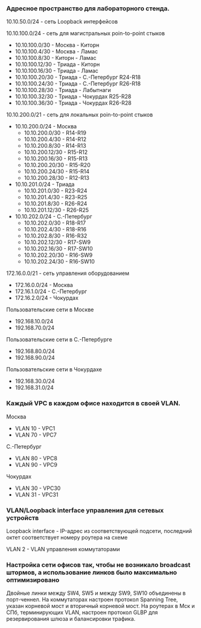 ### Адресное пространство для лабораторного стенда.

10.10.50.0/24 - сеть Loopback интерфейсов

10.10.100.0/24 - сеть для магистральных poin-to-point стыков  
 - 10.10.100.0/30 - Москва - Киторн  
 - 10.10.100.4/30 - Москва - Ламас  
 - 10.10.100.8/30 - Киторн - Ламас  
 - 10.10.100.12/30 - Триада - Киторн  
 - 10.10.100.16/30 - Триада - Ламас  
 - 10.10.100.20/30 - Триада - С.-Петербург R24-R18  
 - 10.10.100.24/30 - Триада - С.-Петербург R26-R18  
 - 10.10.100.28/30 - Триада - Лабытнаги  
 - 10.10.100.32/30 - Триада - Чокурдах R25-R28  
 - 10.10.100.36/30 - Триада - Чокурдах R26-R28  

10.10.200.0/21 - сеть для локальных poin-to-point стыков  
 - 10.10.200.0/24 - Москва  
   - 10.10.200.0/30 - R14-R19  
   - 10.10.200.4/30 - R14-R12  
   - 10.10.200.8/30 - R14-R13  
   - 10.10.200.12/30 - R15-R12  
   - 10.10.200.16/30 - R15-R13  
   - 10.10.200.20/30 - R15-R20  
   - 10.10.200.24/30 - R15-R14  
   - 10.10.200.28/30 - R12-R13  
 - 10.10.201.0/24 - Триада  
   - 10.10.201.0/30 - R23-R24  
   - 10.10.201.4/30 - R23-R25  
   - 10.10.201.8/30 - R26-R24  
   - 10.10.201.12/30 - R26-R25  
 - 10.10.202.0/24 - С.-Петербург  
   - 10.10.202.0/30 - R18-R17  
   - 10.10.202.4/30 - R18-R16  
   - 10.10.202.8/30 - R16-R32  
   - 10.10.202.12/30 - R17-SW9  
   - 10.10.202.16/30 - R17-SW10  
   - 10.10.202.20/30 - R16-SW9  
   - 10.10.202.24/30 - R16-SW10  

172.16.0.0/21 - сеть управления оборудованием  
 - 172.16.0.0/24 - Москва  
 - 172.16.1.0/24 - С.-Петербург  
 - 172.16.2.0/24 - Чокурдах  

Пользовательские сети в Москве  
 - 192.168.10.0/24  
 - 192.168.70.0/24  

Пользовательские сети в С.-Петербурге  
 - 192.168.80.0/24  
 - 192.168.90.0/24  

Пользовательские сети в Чокурдахе  
 - 192.168.30.0/24  
 - 192.168.31.0/24  

### Каждый VPC в каждом офисе находится в своей VLAN.  

Москва  
 - VLAN 10 - VPC1  
 - VLAN 70 - VPC7  

С.-Петербург  
 - VLAN 80 - VPC8  
 - VLAN 90 - VPC9  

Чокурдах  
 - VLAN 30 - VPC30  
 - VLAN 31 - VPC31  

### VLAN/Loopback interface управления для сетевых устройств  

Loopback interface - IP-адрес из соответствующей подсети, последний октет соответствует номеру роутера на схеме

VLAN 2 - VLAN управления коммутаторами  

### Настройка сети офисов так, чтобы не возникало broadcast штормов, а использование линков было максимально оптимизировано  

Двойные линки между SW4, SW5 и между SW9, SW10 объединены в порт-ченнел. На коммутаторах настроен протокол Spanning Tree, указан корневой мост и вторичный корневой мост. На роутерах в Мск и СПб, терминирующих VLAN, настроен протокол GLBP для резервирования шлюза и балансировки трафика.
